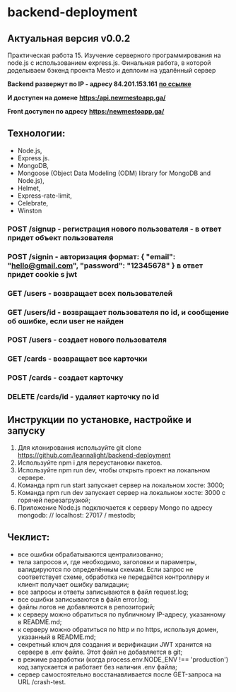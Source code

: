 # backend-deployment

## Актуальная версия v0.0.2

Практическая работа 15. Изучение серверного программирования на node.js с использованием express.js. Финальная работа, в которой доделываем бэкенд проекта Mesto и деплоим на удалённый сервер

**Backend развернут по IP - адресу 84.201.153.161** [**по ссылке**](https://84.201.136.161/)

**И доступен на домене** [**https:/api.newmestoapp.ga/**](https:/api.mestoproject.cf/)

**Front доступен по адресу** [**https:/newmestoapp.ga/**](https:/mestoproject.cf/)

## Технологии:

- Node.js,
- Express.js.
- MongoDB,
- Mongoose (Object Data Modeling (ODM) library for MongoDB and Node.js),
- Helmet, 
- Express-rate-limit, 
- Celebrate,
- Winston

### POST /signup - регистрация нового пользователя - в ответ придет объект пользователя

### POST /signin - авторизация формат: { "email": "hello@gmail.com", "password": "12345678" } в ответ придет cookie s jwt

### GET /users - возвращает всеx пользователей

### GET /users/id - возвращает пользователя по id, и сообщение об ошибке, если user не найден

### POST /users - создает нового пользователя

### GET /cards - возвращает все карточки

### POST /cards - создает карточку

### DELETE /cards/id - удаляет карточку по id

## Инструкции по установке, настройке и запуску

1. Для клонирования используйте git clone https://github.com/leannalight/backend-deployment
2. Используйте npm i для переустановки пакетов.
3. Используйте npm run dev, чтобы открыть проект на локальном сервере.
4. Команда npm run start запускает сервер на локальном хосте: 3000;
5. Команда npm run dev запускает сервер на локальном хосте: 3000 с горячей перезагрузкой;
6. Приложение Node.js подключается к серверу Mongo по адресу mongodb: // localhost: 27017 / mestodb;

## Чеклист: 

- все ошибки обрабатываются централизованно;
- тела запросов и, где необходимо, заголовки и параметры, валидируются по определённым схемам. Если запрос не соответствует схеме, обработка не передаётся контроллеру и клиент получает ошибку валидации;
- все запросы и ответы записываются в файл request.log;
- все ошибки записываются в файл error.log;
- файлы логов не добавляются в репозиторий;
- к серверу можно обратиться по публичному IP-адресу, указанному в README.md;
- к серверу можно обратиться по http и по https, используя домен, указанный в README.md;
- секретный ключ для создания и верификации JWT хранится на сервере в .env файле. Этот файл не добавляется в git;
- в режиме разработки (когда process.env.NODE_ENV !== 'production') код запускается и работает без наличия .env файла;
- сервер самостоятельно восстанавливается после GET-запроса на URL /crash-test.
